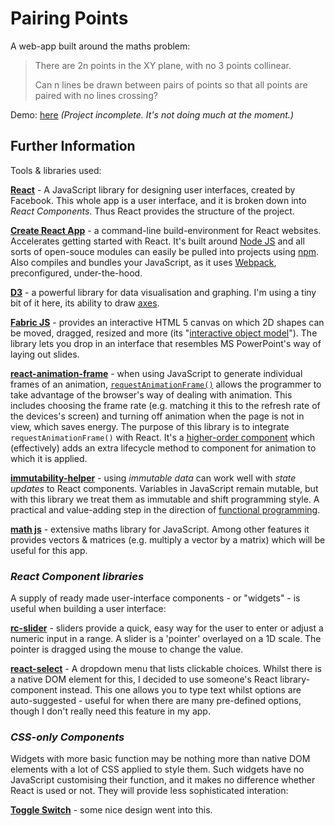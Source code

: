# Pairing Points

A web-app built around the maths problem:

>There are 2n points in the XY plane, with no 3 points collinear.
>
>Can n lines be drawn between pairs of points so that all points are paired with no lines crossing?

Demo: [here](http://ralphbarton.co.uk/PairingPoints) _(Project incomplete. It's not doing much at the moment.)_

## Further Information

Tools & libraries used:

**[React](https://reactjs.org/)** - A JavaScript library for designing user interfaces, created by Facebook. This whole app is a user interface, and it is broken down into _React Components_. Thus React provides the structure of the project.

**[Create React App](https://github.com/facebook/create-react-app)** - a
command-line build-environment for React websites. Accelerates getting started with React. It's built around [Node JS](https://nodejs.org/en/) and all sorts of open-souce modules can easily be pulled into projects using [npm](https://www.npmjs.com/). Also compiles and bundles your JavaScript, as it uses [Webpack](https://webpack.js.org/), preconfigured, under-the-hood. 

**[D3](https://d3js.org/)** - a powerful library for data visualisation and graphing. I'm using a tiny bit of it here, its ability to draw [axes](https://github.com/d3/d3-axis).

**[Fabric JS](http://fabricjs.com/)** - provides an interactive HTML 5 canvas on which 2D shapes can be moved, dragged, resized and more (its "[interactive object model](http://fabricjs.com/fabric-intro-part-1)"). The library lets you drop in an interface that resembles MS PowerPoint's way of laying out slides.

**[react-animation-frame](https://github.com/jamesseanwright/react-animation-frame)** - when using JavaScript to generate individual frames of an animation, [`requestAnimationFrame()`](https://developer.mozilla.org/en-US/docs/Web/API/window/requestAnimationFrame) allows the programmer to take advantage of the browser's way of dealing with animation. This includes choosing the frame rate (e.g. matching it this to the refresh rate of the devices's screen) and turning off animation when the page is not in view, which saves energy. The purpose of this library is to integrate `requestAnimationFrame()` with React. It's a [higher-order component](https://reactjs.org/docs/higher-order-components.html) which (effectively) adds an extra lifecycle method to component for animation to which it is applied.

**[immutability-helper](https://github.com/kolodny/immutability-helper)** - using *immutable data* can work well with *state updates* to React components. Variables in JavaScript remain mutable, but with this library we treat them as immutable and shift programming style. A practical and value-adding step in the direction of [functional programming](https://en.wikipedia.org/wiki/Functional_programming).

**[math js](http://mathjs.org/)** - extensive maths library for JavaScript. Among other features it provides vectors & matrices (e.g. multiply a vector by a matrix) which will be useful for this app.

### _React Component libraries_

A supply of ready made user-interface components - or "widgets" - is useful when building a user interface:

**[rc-slider](https://github.com/react-component/slider)** - sliders provide a quick, easy way for the user to enter or adjust a numeric input in a range. A slider is a 'pointer' overlayed on a 1D scale. The pointer is dragged using the mouse to change the value.

**[react-select](http://jedwatson.github.io/react-select/)** - A dropdown menu that lists clickable choices. Whilst there is a native DOM element for this, I decided to use someone's React library-component instead. This one allows you to type text whilst options are auto-suggested  - useful for when there are many pre-defined options, though I don't really need this feature in my app.

### _CSS-only Components_

Widgets with more basic function may be nothing more than native DOM elements with a lot of CSS applied to style them. Such widgets have no JavaScript customising their function, and it makes no difference whether React is used or not. They will provide less sophisticated interation:

**[Toggle Switch](https://codemyui.com/toggle-switch-with-onoff-state/)** - some nice design went into this.

